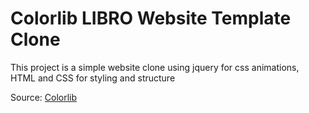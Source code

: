# Colorlib LIBRO Website Template Clone
This project is a simple website clone using jquery for css animations, HTML and CSS for styling and structure

Source: [Colorlib](https://preview.colorlib.com/#libro)
